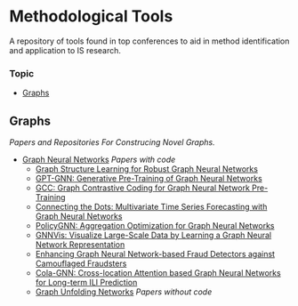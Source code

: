 # Methodological Tools
A repository of tools found in top conferences to aid in method identification and application to IS research.

### Topic
- [Graphs](#Graphs)

## Graphs
*Papers and Repositories For Construcing Novel Graphs.*
- [Graph Neural Networks](https://repository.hkbu.edu.hk/cgi/viewcontent.cgi?article=1000&context=vprd_ja)
  *Papers with code*
  - [Graph Structure Learning for Robust Graph Neural Networks](https://github.com/ChandlerBang/Pro-GNN)
  - [GPT-GNN: Generative Pre-Training of Graph Neural Networks](https://github.com/acbull/GPT-GNN)
  - [GCC: Graph Contrastive Coding for Graph Neural Network Pre-Training](https://github.com/THUDM/GCC)
  - [Connecting the Dots: Multivariate Time Series Forecasting with Graph Neural Networks](https://github.com/THUDM/GCC)
  - [PolicyGNN: Aggregation Optimization for Graph Neural Networks](https://github.com/nnzhan/MTGNN)
  - [GNNVis: Visualize Large-Scale Data by Learning a Graph Neural Network Representation](https://github.com/YajunHuang/gnnvis)
  - [Enhancing Graph Neural Network-based Fraud Detectors against Camouflaged Fraudsters](https://github.com/YingtongDou/CARE-GNN)
  - [Cola-GNN: Cross-location Attention based Graph Neural Networks for Long-term ILI Prediction](https://github.com/amy-deng/colagnn)
  - [Graph Unfolding Networks](https://github.com/GUNets/GUNets)
  *Papers without code*
